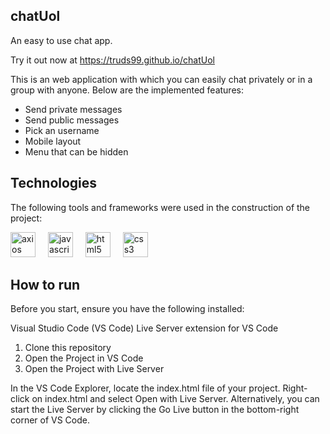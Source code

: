## chatUol

An easy to use chat app.

Try it out now at https://truds99.github.io/chatUol

This is an web application with which you can easily chat privately or in a group with anyone. Below are the implemented features:

- Send private messages
- Send public messages
- Pick an username
- Mobile layout
- Menu that can be hidden

## Technologies
The following tools and frameworks were used in the construction of the project:<br>
<p>
  <img src="https://img.shields.io/badge/axios-%2320232a.svg?&style=for-the-badge&color=informational" height="40" alt="axios logo" />
  <img width="12" /> 
  <img src="https://img.shields.io/badge/JavaScript-F7DF1E?logo=javascript&logoColor=black&style=for-the-badge" height="40" alt="javascript logo" /> 
  <img width="12" /> 
  <img src="https://img.shields.io/badge/HTML5-E34F26?logo=html5&logoColor=white&style=for-the-badge" height="40" alt="html5 logo"  />
  <img width="12" /> 
  <img src="https://img.shields.io/badge/CSS3-1572B6?logo=css3&logoColor=white&style=for-the-badge" height="40" alt="css3 logo" />
<p/>

## How to run

Before you start, ensure you have the following installed:

Visual Studio Code (VS Code)
Live Server extension for VS Code

1. Clone this repository
2. Open the Project in VS Code 
3. Open the Project with Live Server

  In the VS Code Explorer, locate the index.html file of your project.
  Right-click on index.html and select Open with Live Server.
  Alternatively, you can start the Live Server by clicking the Go Live button in the bottom-right corner of VS Code.
  
 
